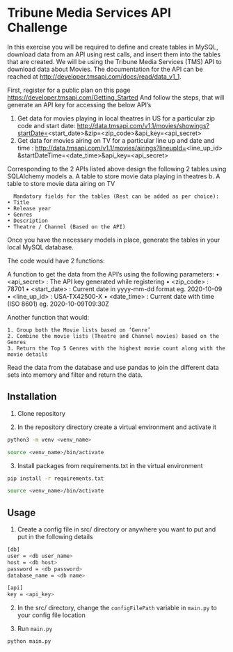 # Tribune Media Services API Challenge

In this exercise you will be required to define and create tables in MySQL, download data from an API using rest calls, and insert them into the tables that are created. We will be using the Tribune Media Services (TMS) API to download data about Movies. The documentation for the API can be reached at http://developer.tmsapi.com/docs/read/data_v1_1.
 
First, register for a public plan on this page https://developer.tmsapi.com/Getting_Started
And follow the steps, that will generate an API key for accessing the below API’s
 
1. Get data for movies playing in local theatres in US for a particular zip code and start date:
http://data.tmsapi.com/v1.1/movies/showings?startDate=<start_date>&zip=<zip_code>&api_key=<api_secret>
2. Get data for movies airing on TV for a particular line up and date and time :
http://data.tmsapi.com/v1.1/movies/airings?lineupId=<line_up_id> &startDateTime=<date_time>&api_key=<api_secret>
 
Corresponding to the 2 APIs listed above design the following 2 tables using SQLAlchemy models
    a. A table to store movie data playing in theatres
    b. A table to store movie data airing on TV
 
      Mandatory fields for the tables (Rest can be added as per choice): 
    • Title
    • Release year
    • Genres
    • Description
    • Theatre / Channel (Based on the API)
 
Once you have the necessary models in place, generate the tables in your local MySQL database.
 
The code would have 2 functions:
 
A function to get the data from the API’s using the following parameters:
    • <api_secret>  : The API key generated while registering
    • <zip_code> : 78701
    • <start_date> : Current date in yyyy-mm-dd format eg. 2020-10-09
    • <line_up_id> : USA-TX42500-X
    • <date_time> : Current date with time (ISO 8601) eg. 2020-10-09T09:30Z
 
Another function that would:
 
    1. Group both the Movie lists based on ‘Genre’
    2. Combine the movie lists (Theatre and Channel movies) based on the Genres
    3. Return the Top 5 Genres with the highest movie count along with the movie details 
 
Read the data from the database and use pandas to join the different data sets into memory and filter and return the data.


## Installation

1. Clone repository

2. In the repository directory create a virtual environment and activate it

```bash
python3 -m venv <venv_name>
```
```bash
source <venv_name>/bin/activate
```
3. Install packages from requirements.txt in the virtual environment

```bash
pip install -r requirements.txt
```
```bash
source <venv_name>/bin/activate
```

## Usage
1. Create a config file in src/ directory or anywhere you want to put and put in the following details

```bash
[db]
user = <db user_name>
host = <db host>
password = <db password>
database_name = <db name>

[api]
key = <api_key>
```

2. In the src/ directory, change the `configFilePath` variable in `main.py` to your config file location

3. Run `main.py`

```bash
python main.py

